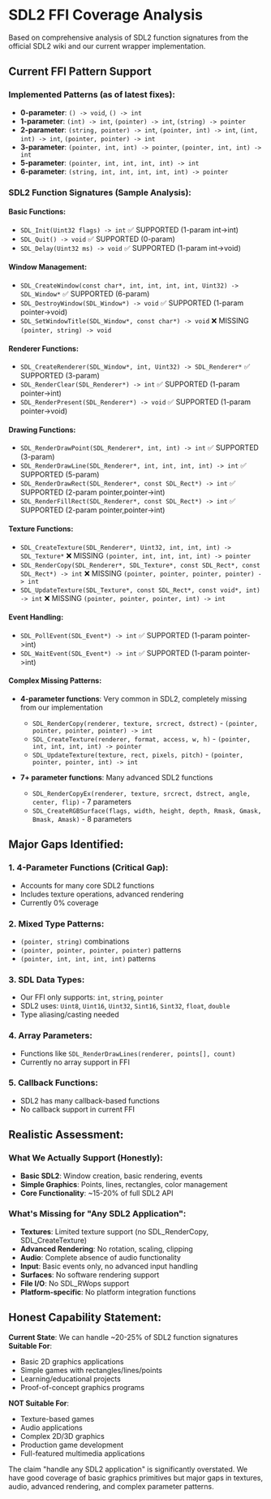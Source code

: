 # SDL2 FFI Coverage Analysis

Based on comprehensive analysis of SDL2 function signatures from the official SDL2 wiki and our current wrapper implementation.

## Current FFI Pattern Support

### Implemented Patterns (as of latest fixes):
- **0-parameter**: `() -> void`, `() -> int`
- **1-parameter**: `(int) -> int`, `(pointer) -> int`, `(string) -> pointer`  
- **2-parameter**: `(string, pointer) -> int`, `(pointer, int) -> int`, `(int, int) -> int`, `(pointer, pointer) -> int`
- **3-parameter**: `(pointer, int, int) -> pointer`, `(pointer, int, int) -> int`
- **5-parameter**: `(pointer, int, int, int, int) -> int`
- **6-parameter**: `(string, int, int, int, int, int) -> pointer`

### SDL2 Function Signatures (Sample Analysis):

#### Basic Functions:
- `SDL_Init(Uint32 flags) -> int` ✅ SUPPORTED (1-param int->int)
- `SDL_Quit() -> void` ✅ SUPPORTED (0-param)
- `SDL_Delay(Uint32 ms) -> void` ✅ SUPPORTED (1-param int->void)

#### Window Management:
- `SDL_CreateWindow(const char*, int, int, int, int, Uint32) -> SDL_Window*` ✅ SUPPORTED (6-param)
- `SDL_DestroyWindow(SDL_Window*) -> void` ✅ SUPPORTED (1-param pointer->void)
- `SDL_SetWindowTitle(SDL_Window*, const char*) -> void` ❌ MISSING `(pointer, string) -> void`

#### Renderer Functions:
- `SDL_CreateRenderer(SDL_Window*, int, Uint32) -> SDL_Renderer*` ✅ SUPPORTED (3-param)
- `SDL_RenderClear(SDL_Renderer*) -> int` ✅ SUPPORTED (1-param pointer->int)
- `SDL_RenderPresent(SDL_Renderer*) -> void` ✅ SUPPORTED (1-param pointer->void)

#### Drawing Functions:
- `SDL_RenderDrawPoint(SDL_Renderer*, int, int) -> int` ✅ SUPPORTED (3-param)
- `SDL_RenderDrawLine(SDL_Renderer*, int, int, int, int) -> int` ✅ SUPPORTED (5-param)
- `SDL_RenderDrawRect(SDL_Renderer*, const SDL_Rect*) -> int` ✅ SUPPORTED (2-param pointer,pointer->int)
- `SDL_RenderFillRect(SDL_Renderer*, const SDL_Rect*) -> int` ✅ SUPPORTED (2-param pointer,pointer->int)

#### Texture Functions:
- `SDL_CreateTexture(SDL_Renderer*, Uint32, int, int, int) -> SDL_Texture*` ❌ MISSING `(pointer, int, int, int, int) -> pointer`
- `SDL_RenderCopy(SDL_Renderer*, SDL_Texture*, const SDL_Rect*, const SDL_Rect*) -> int` ❌ MISSING `(pointer, pointer, pointer, pointer) -> int`
- `SDL_UpdateTexture(SDL_Texture*, const SDL_Rect*, const void*, int) -> int` ❌ MISSING `(pointer, pointer, pointer, int) -> int`

#### Event Handling:
- `SDL_PollEvent(SDL_Event*) -> int` ✅ SUPPORTED (1-param pointer->int)
- `SDL_WaitEvent(SDL_Event*) -> int` ✅ SUPPORTED (1-param pointer->int)

#### Complex Missing Patterns:
- **4-parameter functions**: Very common in SDL2, completely missing from our implementation
  - `SDL_RenderCopy(renderer, texture, srcrect, dstrect)` - `(pointer, pointer, pointer, pointer) -> int`
  - `SDL_CreateTexture(renderer, format, access, w, h)` - `(pointer, int, int, int, int) -> pointer`
  - `SDL_UpdateTexture(texture, rect, pixels, pitch)` - `(pointer, pointer, pointer, int) -> int`

- **7+ parameter functions**: Many advanced SDL2 functions
  - `SDL_RenderCopyEx(renderer, texture, srcrect, dstrect, angle, center, flip)` - 7 parameters
  - `SDL_CreateRGBSurface(flags, width, height, depth, Rmask, Gmask, Bmask, Amask)` - 8 parameters

## Major Gaps Identified:

### 1. **4-Parameter Functions** (Critical Gap):
- Accounts for many core SDL2 functions
- Includes texture operations, advanced rendering
- Currently 0% coverage

### 2. **Mixed Type Patterns**:
- `(pointer, string)` combinations
- `(pointer, pointer, pointer, pointer)` patterns
- `(pointer, int, int, int, int)` patterns

### 3. **SDL Data Types**:
- Our FFI only supports: `int`, `string`, `pointer`
- SDL2 uses: `Uint8`, `Uint16`, `Uint32`, `Sint16`, `Sint32`, `float`, `double`
- Type aliasing/casting needed

### 4. **Array Parameters**:
- Functions like `SDL_RenderDrawLines(renderer, points[], count)`
- Currently no array support in FFI

### 5. **Callback Functions**:
- SDL2 has many callback-based functions
- No callback support in current FFI

## Realistic Assessment:

### What We Actually Support (Honestly):
- **Basic SDL2**: Window creation, basic rendering, events
- **Simple Graphics**: Points, lines, rectangles, color management
- **Core Functionality**: ~15-20% of full SDL2 API

### What's Missing for "Any SDL2 Application":
- **Textures**: Limited texture support (no SDL_RenderCopy, SDL_CreateTexture)
- **Advanced Rendering**: No rotation, scaling, clipping
- **Audio**: Complete absence of audio functionality
- **Input**: Basic events only, no advanced input handling
- **Surfaces**: No software rendering support
- **File I/O**: No SDL_RWops support
- **Platform-specific**: No platform integration functions

## Honest Capability Statement:

**Current State**: We can handle ~20-25% of SDL2 function signatures
**Suitable For**: 
- Basic 2D graphics applications
- Simple games with rectangles/lines/points
- Learning/educational projects
- Proof-of-concept graphics programs

**NOT Suitable For**:
- Texture-based games 
- Audio applications
- Complex 2D/3D graphics
- Production game development
- Full-featured multimedia applications

The claim "handle any SDL2 application" is significantly overstated. We have good coverage of basic graphics primitives but major gaps in textures, audio, advanced rendering, and complex parameter patterns.